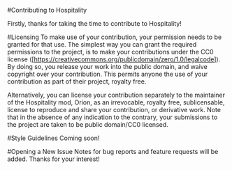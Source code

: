 #Contributing to Hospitality 

Firstly, thanks for taking the time to contribute to Hospitality! 

#Licensing
To make use of your contribution, your permission needs to be granted for that use. The simplest way you can grant the required permissions to the project, is to make your contributions under the CC0 license ([https://creativecommons.org/publicdomain/zero/1.0/legalcode]). By doing so, you release your work into the public domain, and waive copyright over your contribution. This permits anyone the use of your contribution as part of their project, royalty free. 

Alternatively, you can license your contribution separately to the maintainer of the Hospitality mod, Orion, as an irrevocable, royalty free, sublicensable, license to reproduce and share your contribution, or derivative work. Note that in the absence of any indication to the contrary, your submissions to the project are taken to be public domain/CC0 licensed. 

#Style Guidelines
Coming soon!

#Opening a New Issue
Notes for bug reports and feature requests will be added. Thanks for your interest!
